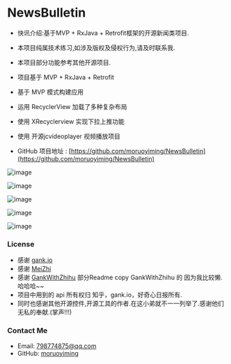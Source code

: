 # NewsBulletin
* 快讯介绍:基于MVP + RxJava + Retrofit框架的开源新闻类项目.
* 本项目纯属技术练习,如涉及版权及侵权行为,请及时联系我.
* 本项目部分功能参考其他开源项目.

* 项目基于 MVP + RxJava + Retrofit
* 基于 MVP 模式构建应用
* 运用 RecyclerView 加载了多种复杂布局
* 使用 XRecyclerview 实现下拉上推功能
* 使用 开源jcvideoplayer 视频播放项目

* GitHub 项目地址 : [https://github.com/moruoyiming/NewsBulletin](https://github.com/moruoyiming/NewsBulletin)

![image](https://github.com/moruoyiming/NewsBulletin/blob/master/pics/Screenshot_2017-01-23-22-07-26-795_com.mrym.newsb.png)

![image](https://github.com/moruoyiming/NewsBulletin/blob/master/pics/Screenshot_2017-01-23-22-08-20-762_com.mrym.newsb.png)

![image](https://github.com/moruoyiming/NewsBulletin/blob/master/pics/Screenshot_2017-01-17-13-01-48-820_com.mrym.newsb.jpg)

![image](https://github.com/moruoyiming/NewsBulletin/blob/master/pics/Screenshot_2017-01-17-13-00-11-722_com.mrym.newsb.jpg)

![image](https://github.com/moruoyiming/NewsBulletin/blob/master/pics/Screenshot_2017-01-17-13-33-18-815_com.mrym.newsb.jpg)

### License
* 感谢 [gank.io](http://gank.io/api)
* 感谢 [MeiZhi](https://github.com/drakeet/Meizhi)
* 感谢 [GankWithZhihu](https://github.com/Werb/GankWithZhihu) 部分Readme copy GankWithZhihu 的  因为我比较懒.哈哈哈~~
* 项目中用到的 api 所有权归 知乎，gank.io，好奇心日报所有.
* 同时也感谢其他开源控件,开源工具的作者.在这小弟就不一一列举了.感谢他们无私的奉献.(掌声!!!)

### Contact Me
* Email: 798774875@qq.com
* GitHub: [moruoyiming](https://github.com/moruoyiming)